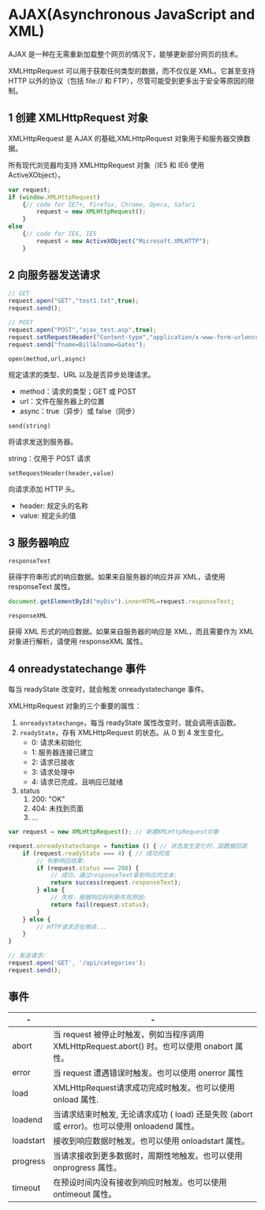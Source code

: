 # AJAX(Asynchronous JavaScript and XML)

AJAX 是一种在无需重新加载整个网页的情况下，能够更新部分网页的技术。

XMLHttpRequest 可以用于获取任何类型的数据，而不仅仅是 XML。它甚至支持 HTTP 以外的协议（包括 file:// 和 FTP），尽管可能受到更多出于安全等原因的限制。

## 1 创建 XMLHttpRequest 对象

XMLHttpRequest 是 AJAX 的基础,XMLHttpRequest 对象用于和服务器交换数据。

所有现代浏览器均支持 XMLHttpRequest 对象（IE5 和 IE6 使用 ActiveXObject）。

```js
var request;
if (window.XMLHttpRequest)
    {// code for IE7+, Firefox, Chrome, Opera, Safari
        request = new XMLHttpRequest();
    }
else
    {// code for IE6, IE5
        request = new ActiveXObject("Microsoft.XMLHTTP");
    }
```

## 2 向服务器发送请求

```js
// GET
request.open("GET","test1.txt",true);
request.send();

// POST
request.open("POST","ajax_test.asp",true);
request.setRequestHeader("Content-type","application/x-www-form-urlencoded");
request.send("fname=Bill&lname=Gates");
```

`open(method,url,async)`

规定请求的类型、URL 以及是否异步处理请求。

- method：请求的类型；GET 或 POST
- url：文件在服务器上的位置
- async：true（异步）或 false（同步）

`send(string)`

将请求发送到服务器。

string：仅用于 POST 请求

`setRequestHeader(header,value)`

向请求添加 HTTP 头。

- header: 规定头的名称
- value: 规定头的值

## 3 服务器响应

`responseText`

获得字符串形式的响应数据。如果来自服务器的响应并非 XML，请使用 responseText 属性。

```js
document.getElementById("myDiv").innerHTML=request.responseText;
```

`responseXML`

获得 XML 形式的响应数据。如果来自服务器的响应是 XML，而且需要作为 XML 对象进行解析，请使用 responseXML 属性。

## 4 onreadystatechange 事件

每当 readyState 改变时，就会触发 onreadystatechange 事件。

XMLHttpRequest 对象的三个重要的属性：

1. `onreadystatechange`，每当 readyState 属性改变时，就会调用该函数。
2. `readyState`，存有 XMLHttpRequest 的状态。从 0 到 4 发生变化。
   - 0: 请求未初始化
   - 1: 服务器连接已建立
   - 2: 请求已接收
   - 3: 请求处理中
   - 4: 请求已完成，且响应已就绪
3. status
   1. 200: "OK"
   2. 404: 未找到页面
   3. ...

```js
var request = new XMLHttpRequest(); // 新建XMLHttpRequest对象

request.onreadystatechange = function () { // 状态发生变化时，函数被回调
    if (request.readyState === 4) { // 成功完成
        // 判断响应结果:
        if (request.status === 200) {
            // 成功，通过responseText拿到响应的文本:
            return success(request.responseText);
        } else {
            // 失败，根据响应码判断失败原因:
            return fail(request.status);
        }
    } else {
        // HTTP请求还在继续...
    }
}

// 发送请求:
request.open('GET', '/api/categories');
request.send();
```

## 事件

| -         | -                                                                                             |
| --------- | --------------------------------------------------------------------------------------------- |
| abort     | 当 request 被停止时触发，例如当程序调用 XMLHttpRequest.abort() 时。也可以使用 onabort 属性。  |
| error     | 当 request 遭遇错误时触发。也可以使用 onerror 属性                                            |
| load      | XMLHttpRequest请求成功完成时触发。也可以使用 onload 属性.                                     |
| loadend   | 当请求结束时触发, 无论请求成功 ( load) 还是失败 (abort 或 error)。也可以使用 onloadend 属性。 |
| loadstart | 接收到响应数据时触发。也可以使用 onloadstart 属性。                                           |
| progress  | 当请求接收到更多数据时，周期性地触发。也可以使用 onprogress 属性。                            |
| timeout   | 在预设时间内没有接收到响应时触发。也可以使用 ontimeout 属性。                                 |